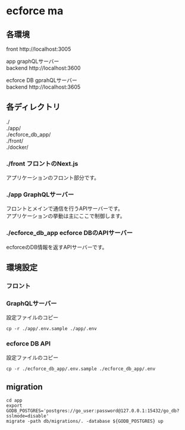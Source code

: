 # ecforce ma

## 各環境
front http://localhost:3005

app graphQLサーバー  
backend http://localhost:3600  
  
ecforce DB gprahQLサーバー  
backend http://localhost:3605  

## 各ディレクトリ
./  
./app/  
./ecforce_db_app/  
./front/  
./docker/ 


### ./front フロントのNext.js
アプリケーションのフロント部分です。

### ./app GraphQLサーバー
フロントとメインで通信を行うAPIサーバーです。  
アプリケーションの挙動は主にここで制御します。

### ./ecforce_db_app ecforce DBのAPIサーバー
ecforceのDB情報を返すAPIサーバーです。


## 環境設定
### フロント


### GraphQLサーバー
設定ファイルのコピー
```
cp -r ./app/.env.sample ./app/.env
```

### ecforce DB API
設定ファイルのコピー
```
cp -r ./ecforce_db_app/.env.sample ./ecforce_db_app/.env
```

## migration
```
cd app
export GODB_POSTGRES='postgres://go_user:password@127.0.0.1:15432/go_db?sslmode=disable'
migrate -path db/migrations/. -database ${GODB_POSTGRES} up
```
